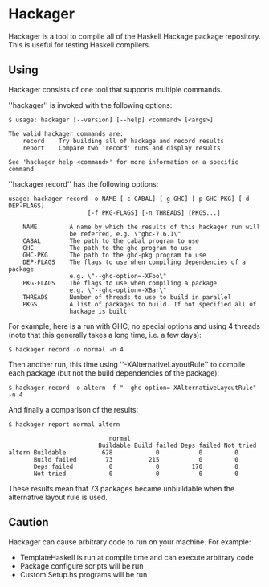 # Hackager

Hackager is a tool to compile all of the Haskell Hackage package
repository. This is useful for testing Haskell compilers.

## Using
Hackager consists of one tool that supports multiple commands.

''hackager'' is invoked with the following options:

~~~~ {.sh}
$ usage: hackager [--version] [--help] <command> [<args>]

The valid hackager commands are:
    record    Try building all of hackage and record results
    report    Compare two 'record' runs and display results

See 'hackager help <command>' for more information on a specific command
~~~~

''hackager record'' has the following options:

~~~~ {.sh}
usage: hackager record -o NAME [-c CABAL] [-g GHC] [-p GHC-PKG] [-d DEP-FLAGS]
                      [-f PKG-FLAGS] [-n THREADS] [PKGS...]

    NAME         A name by which the results of this hackager run will
                 be referred, e.g. \"ghc-7.6.1\"
    CABAL        The path to the cabal program to use
    GHC          The path to the ghc program to use
    GHC-PKG      The path to the ghc-pkg program to use
    DEP-FLAGS    The flags to use when compiling dependencies of a package
                 e.g. \"--ghc-option=-XFoo\"
    PKG-FLAGS    The flags to use when compiling a package
                 e.g. \"--ghc-option=-XBar\"
    THREADS      Number of threads to use to build in parallel
    PKGS         A list of packages to build. If not specified all of
                 hackage is built
~~~~

For example, here is a run with GHC, no special options and using 4
threads (note that this generally takes a long time, i.e. a few days):

~~~ {.sh}
$ hackager record -o normal -n 4
~~~~

Then another run, this time using ''-XAlternativeLayoutRule'' to
compile each package (but not the build dependencies of the package):

~~~~ {.sh}
$ hackager record -o altern -f "--ghc-option=-XAlternativeLayoutRule" -n 4
~~~~

And finally a comparison of the results:

~~~~ {.sh}
$ hackager report normal altern

                            normal
                         Buildable Build failed Deps failed Not tried
altern Buildable          628            0           0         0
       Build failed        73          215           0         0
       Deps failed          0            0         170         0
       Not tried            0            0           0         0
~~~~

These results mean that 73 packages became unbuildable when the
alternative layout rule is used.

## Caution

Hackager can cause arbitrary code to run on your machine. For example:
 * TemplateHaskell is run at compile time and can execute arbitrary
   code
 * Package configure scripts will be run
 * Custom Setup.hs programs will be run

